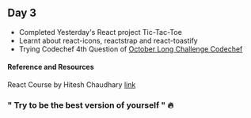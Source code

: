## Day 3

- Completed Yesterday's React project Tic-Tac-Toe
- Learnt about react-icons, reactstrap and react-toastify 
- Trying Codechef 4th Question of  [October Long Challenge Codechef](https://www.codechef.com/OCT20B)


#### Reference and Resources 

React Course by Hitesh Chaudhary
[link](https://courses.learncodeonline.in/learn/home/Complete-ReactJS-developer-Bootcamp/)

### " Try to be the best version of yourself " :fire:
